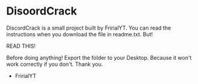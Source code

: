 # DisoordCrack
DiscordCrack is a small project built by FririalYT.
You can read the instructions when you download the file in readme.txt.
But!

READ THIS!

Before doing anything! Export the folder to your Desktop. Because it won't work correctly if you don't.
Thank you.

- FririalYT
